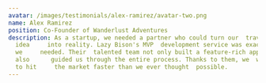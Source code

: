 ```yaml
---
avatar: /images/testimonials/alex-ramirez/avatar-two.png
name: Alex Ramirez
position: Co-Founder of Wanderlust Adventures
description: As a startup, we needed a partner who could turn our  travel app
  idea     into reality. Lazy Bison's MVP  development service was exactly what
  we     needed. Their  talented team not only built a feature-rich app but
  also      guided us through the entire process. Thanks to them, we  were able
  to hit     the market faster than we ever thought  possible.
---
```

